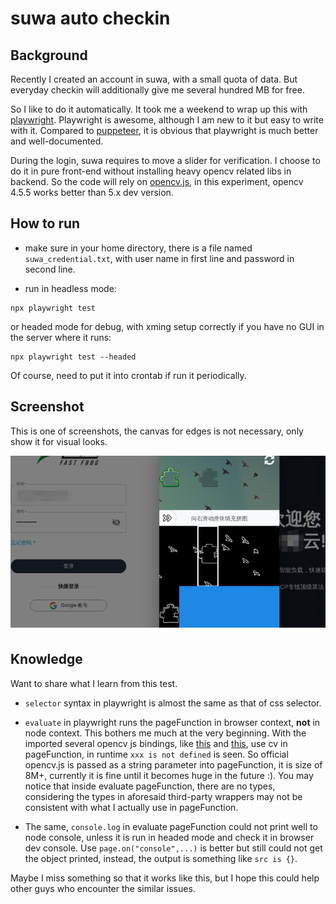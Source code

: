 # suwa auto checkin

## Background

Recently I created an account in suwa, with a small quota of data. But everyday checkin will additionally give me several hundred MB for free.

So I like to do it automatically. It took me a weekend to wrap up this with [playwright](https://github.com/microsoft/playwright). Playwright is awesome, although I am new to it but easy to write with it. Compared to [puppeteer](https://github.com/puppeteer/puppeteer), it is obvious that playwright is much better and well-documented.

During the login, suwa requires to move a slider for verification. I choose to do it in pure front-end without installing heavy opencv related libs in backend. So the code will rely on [opencv.js](https://docs.opencv.org/4.x/d5/d10/tutorial_js_root.html), in this experiment, opencv 4.5.5 works better than 5.x dev version.

## How to run

- make sure in your home directory, there is a file named `suwa_credential.txt`, with user name in first line and password in second line.

- run in headless mode:

```
npx playwright test
```

or headed mode for debug, with xming setup correctly if you have no GUI in the server where it runs:

```
npx playwright test --headed
```

Of course, need to put it into crontab if run it periodically.

## Screenshot

This is one of screenshots, the canvas for edges is not necessary, only show it for visual looks.

![screenshot](./assets/suwa.png)

## Knowledge

Want to share what I learn from this test.

- `selector` syntax in playwright is almost the same as that of css selector.

- `evaluate` in playwright runs the pageFunction in browser context, **not** in node context. This bothers me much at the very beginning. With the imported several opencv js bindings, like [this](https://github.com/theothergrantdavidson/opencv-ts) and [this](https://github.com/TechStark/opencv-js), use cv in pageFunction, in runtime `xxx is not defined` is seen. So official opencv.js is passed as a string parameter into pageFunction, it is size of 8M+, currently it is fine until it becomes huge in the future :). You may notice that inside evaluate pageFunction, there are no types, considering the types in aforesaid third-party wrappers may not be consistent with what I actually use in pageFunction.

- The same, `console.log` in evaluate pageFunction could not print well to node console, unless it is run in headed mode and check it in browser dev console. Use `page.on("console",...)` is better but still could not get the object printed, instead, the output is something like `src is {}`.

Maybe I miss something so that it works like this, but I hope this could help other guys who encounter the similar issues.
